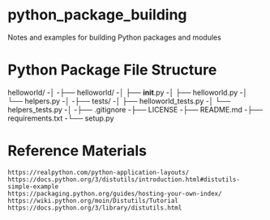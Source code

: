 # python_package_building
Notes and examples for building Python packages and modules

  # Python Package File Structure
helloworld/
-│
-├── helloworld/
-│   ├── __init__.py
-│   ├── helloworld.py
-│   └── helpers.py
-│
-├── tests/
-│   ├── helloworld_tests.py
-│   └── helpers_tests.py
-│
-├── .gitignore
-├── LICENSE
-├── README.md
-├── requirements.txt
-└── setup.py

  # Reference Materials
    https://realpython.com/python-application-layouts/
    https://docs.python.org/3/distutils/introduction.html#distutils-simple-example
    https://packaging.python.org/guides/hosting-your-own-index/
    https://wiki.python.org/moin/Distutils/Tutorial
    https://docs.python.org/3/library/distutils.html
    
